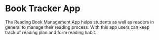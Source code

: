 # Book Tracker App

The Reading Book Management App helps students as well as readers in general to manage their reading process. With this app users can keep track of reading plan and form reading habit.
